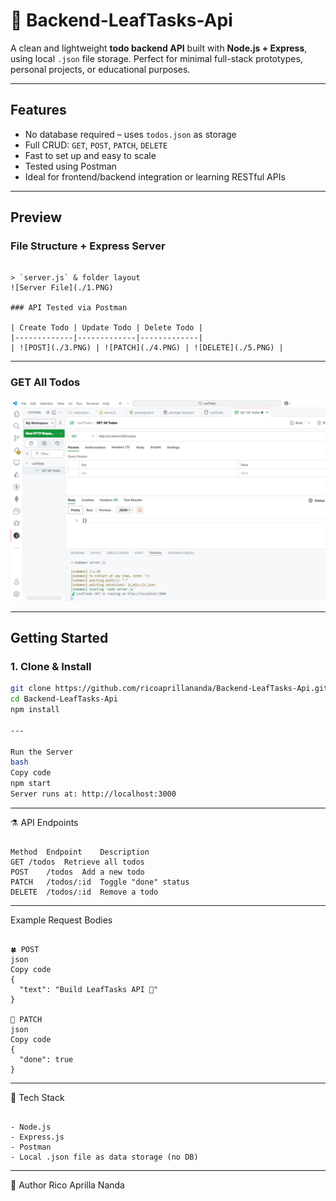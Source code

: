 # 🍃 Backend-LeafTasks-Api

A clean and lightweight **todo backend API** built with **Node.js + Express**, using local `.json` file storage. Perfect for minimal full-stack prototypes, personal projects, or educational purposes.


---

## Features

-  No database required – uses `todos.json` as storage
-  Full CRUD: `GET`, `POST`, `PATCH`, `DELETE`
-  Fast to set up and easy to scale
-  Tested using Postman
-  Ideal for frontend/backend integration or learning RESTful APIs


---

## Preview

### File Structure + Express Server  

```

> `server.js` & folder layout  
![Server File](./1.PNG)

### API Tested via Postman

| Create Todo | Update Todo | Delete Todo |
|-------------|-------------|-------------|
| ![POST](./3.PNG) | ![PATCH](./4.PNG) | ![DELETE](./5.PNG) |

```

---

### GET All Todos  
![GET](./2.PNG)


---

## Getting Started

### 1. Clone & Install

```bash
git clone https://github.com/ricoaprillananda/Backend-LeafTasks-Api.git
cd Backend-LeafTasks-Api
npm install

---

Run the Server
bash
Copy code
npm start
Server runs at: http://localhost:3000

```


---

⚗️ API Endpoints

```

Method	Endpoint	Description
GET	/todos	Retrieve all todos
POST	/todos	Add a new todo
PATCH	/todos/:id	Toggle "done" status
DELETE	/todos/:id	Remove a todo

```


---

Example Request Bodies

```

🍀 POST
json
Copy code
{
  "text": "Build LeafTasks API 🍃"
}

🌼 PATCH
json
Copy code
{
  "done": true
}

```
---

🪽 Tech Stack

```

- Node.js
- Express.js
- Postman
- Local .json file as data storage (no DB)

```

---

🍃 Author Rico Aprilla Nanda



